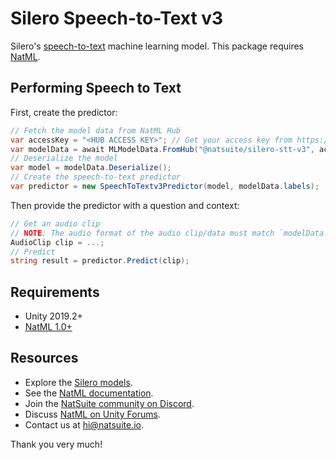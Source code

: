 # Silero Speech-to-Text v3
Silero's [speech-to-text](https://github.com/snakers4/silero-models) machine learning model. This package requires [NatML](https://github.com/natsuite/NatML).

## Performing Speech to Text
First, create the predictor:
```csharp
// Fetch the model data from NatML Hub
var accessKey = "<HUB ACCESS KEY>"; // Get your access key from https://hub.natsuite.io/profile
var modelData = await MLModelData.FromHub("@natsuite/silero-stt-v3", accessKey);
// Deserialize the model
var model = modelData.Deserialize();
// Create the speech-to-text predictor
var predictor = new SpeechToTextv3Predictor(model, modelData.labels);
```

Then provide the predictor with a question and context:
```csharp
// Get an audio clip
// NOTE: The audio format of the audio clip/data must match `modelData.audioFormat`
AudioClip clip = ...;
// Predict
string result = predictor.Predict(clip);
```

## Requirements
- Unity 2019.2+
- [NatML 1.0+](https://github.com/natsuite/NatML)

## Resources
- Explore the [Silero models](https://github.com/snakers4/silero-models).
- See the [NatML documentation](https://docs.natsuite.io/natml).
- Join the [NatSuite community on Discord](https://discord.gg/y5vwgXkz2f).
- Discuss [NatML on Unity Forums](https://forum.unity.com/threads/natml-machine-learning-runtime.1109339/).
- Contact us at [hi@natsuite.io](mailto:hi@natsuite.io).

Thank you very much!